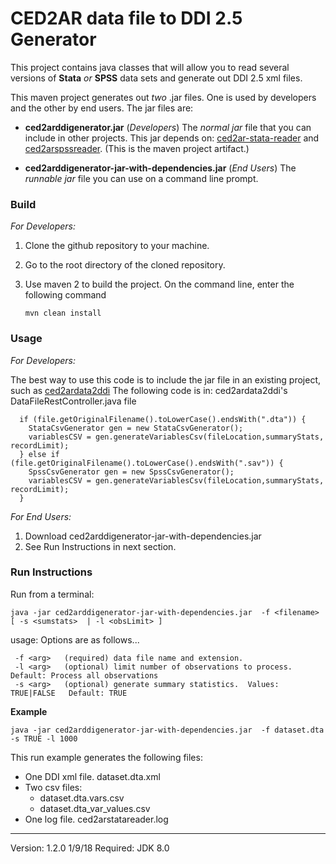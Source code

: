 # CED2AR data file to DDI 2.5 Generator

This project contains java classes that will allow you to read several versions of **Stata** *or* **SPSS** data sets and generate out DDI 2.5 xml files.

This maven project generates out *two* .jar files.  One is used by developers and the other by end users.  The jar files are:
* **ced2arddigenerator.jar** (*Developers*) The *normal jar* file that you can include in other projects.  This jar depends on: [ced2ar-stata-reader](https://github.com/ncrncornell/ced2ar-stata-reader) and [ced2arspssreader](https://github.com/ncrncornell/ced2arspssreader).  (This is the maven project artifact.)  

* **ced2arddigenerator-jar-with-dependencies.jar** (*End Users*) The *runnable jar* file you can use on a command line prompt.


### Build

*For Developers:* 
1. Clone the github repository to your machine.
2. Go to the root directory of the cloned repository.
3. Use maven 2 to build the project. On the command line, enter the following command

   ```mvn clean install```  


### Usage 
*For Developers:* 


The best way to use this code is to include the jar file in an existing project, such as [ced2ardata2ddi](https://github.com/ncrncornell/ced2ardata2ddi) 
The following code is in: ced2ardata2ddi's DataFileRestController.java file
```
  if (file.getOriginalFilename().toLowerCase().endsWith(".dta")) {
    StataCsvGenerator gen = new StataCsvGenerator();
    variablesCSV = gen.generateVariablesCsv(fileLocation,summaryStats, recordLimit);
  } else if (file.getOriginalFilename().toLowerCase().endsWith(".sav")) {
    SpssCsvGenerator gen = new SpssCsvGenerator();
    variablesCSV = gen.generateVariablesCsv(fileLocation,summaryStats, recordLimit);
  }
```

*For End Users:* 
1. Download ced2arddigenerator-jar-with-dependencies.jar
2. See Run Instructions in next section.


### Run Instructions
Run from a terminal:

`java -jar ced2arddigenerator-jar-with-dependencies.jar  -f <filename>  [ -s <sumstats>  | -l <obsLimit> ]`

usage: Options are as follows...
```
 -f <arg>   (required) data file name and extension.
 -l <arg>   (optional) limit number of observations to process.   Default: Process all observations
 -s <arg>   (optional) generate summary statistics.  Values: TRUE|FALSE   Default: TRUE
```

**Example**

`java -jar ced2arddigenerator-jar-with-dependencies.jar  -f dataset.dta -s TRUE -l 1000`


This run example generates the following files:
* One DDI xml file.  dataset.dta.xml
* Two csv files:
  * dataset.dta.vars.csv
  * dataset.dta_var_values.csv
* One log file.  ced2arstatareader.log

---
Version: 1.2.0 1/9/18 Required: JDK 8.0
